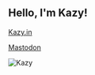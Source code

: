 ## Hello, I'm Kazy!

[Kazy.in](https://kazy.in)

[Mastodon](https://bitbang.social/@kazy)

![Kazy](https://kazy.in/img/kazy_bsod_sm.png)
